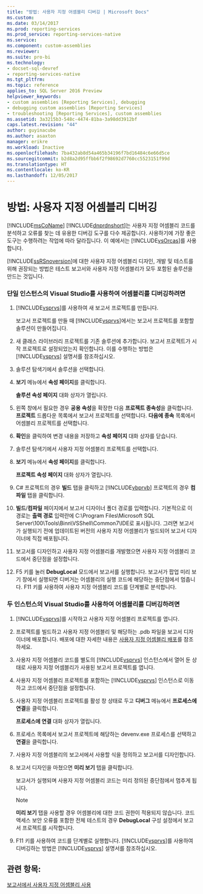 ```yaml
---
title: "방법: 사용자 지정 어셈블리 디버깅 | Microsoft Docs"
ms.custom: 
ms.date: 03/14/2017
ms.prod: reporting-services
ms.prod_service: reporting-services-native
ms.service: 
ms.component: custom-assemblies
ms.reviewer: 
ms.suite: pro-bi
ms.technology:
- docset-sql-devref
- reporting-services-native
ms.tgt_pltfrm: 
ms.topic: reference
applies_to: SQL Server 2016 Preview
helpviewer_keywords:
- custom assemblies [Reporting Services], debugging
- debugging custom assemblies [Reporting Services]
- troubleshooting [Reporting Services], custom assemblies
ms.assetid: 3a3215b3-548c-4474-81ba-3a98dd3912bf
caps.latest.revision: "44"
author: guyinacube
ms.author: asaxton
manager: erikre
ms.workload: Inactive
ms.openlocfilehash: 7ba432ab8d54a465b34196f7bd16484c6e66d5ce
ms.sourcegitcommit: b2d8a2d95ffbb6f2f98692d7760cc5523151f99d
ms.translationtype: HT
ms.contentlocale: ko-KR
ms.lasthandoff: 12/05/2017
---
```

# <a name="how-to-debug-custom-assemblies"></a>방법: 사용자 지정 어셈블리 디버깅
  [!INCLUDE[msCoName](../../includes/msconame-md.md)] [!INCLUDE[dnprdnshort](../../includes/dnprdnshort-md.md)]는 사용자 지정 어셈블리 코드를 분석하고 오류를 찾는 데 유용한 디버깅 도구를 다수 제공합니다. 사용하기에 가장 좋은 도구는 수행하려는 작업에 따라 달라집니다. 이 예에서는 [!INCLUDE[vsOrcas](../../includes/vsorcas-md.md)]를 사용합니다.  
  
 [!INCLUDE[ssRSnoversion](../../includes/ssrsnoversion-md.md)]에 대한 사용자 지정 어셈블리 디자인, 개발 및 테스트를 위해 권장되는 방법은 테스트 보고서와 사용자 지정 어셈블리가 모두 포함된 솔루션을 만드는 것입니다.  
  
### <a name="to-debug-assemblies-using-a-single-instance-of-visual-studio"></a>단일 인스턴스의 Visual Studio를 사용하여 어셈블리를 디버깅하려면  
  
1.  [!INCLUDE[vsprvs](../../includes/vsprvs-md.md)]를 사용하여 새 보고서 프로젝트를 만듭니다.  
  
     보고서 프로젝트를 만들 때 [!INCLUDE[vsprvs](../../includes/vsprvs-md.md)]에서는 보고서 프로젝트를 포함할 솔루션이 만들어집니다.  
  
2.  새 클래스 라이브러리 프로젝트를 기존 솔루션에 추가합니다. 보고서 프로젝트가 시작 프로젝트로 설정되었는지 확인합니다. 이를 수행하는 방법은 [!INCLUDE[vsprvs](../../includes/vsprvs-md.md)] 설명서를 참조하십시오.  
  
3.  솔루션 탐색기에서 솔루션을 선택합니다.  
  
4.  **보기** 메뉴에서 **속성 페이지**를 클릭합니다.  
  
     **솔루션 속성 페이지** 대화 상자가 열립니다.  
  
5.  왼쪽 창에서 필요한 경우 **공용 속성**을 확장한 다음 **프로젝트 종속성**을 클릭합니다. **프로젝트** 드롭다운 목록에서 보고서 프로젝트를 선택합니다. **다음에 종속** 목록에서 어셈블리 프로젝트를 선택합니다.  
  
6.  **확인**을 클릭하여 변경 내용을 저장하고 **속성 페이지** 대화 상자를 닫습니다.  
  
7.  솔루션 탐색기에서 사용자 지정 어셈블리 프로젝트를 선택합니다.  
  
8.  **보기** 메뉴에서 **속성 페이지**를 클릭합니다.  
  
     **프로젝트 속성 페이지** 대화 상자가 열립니다.  
  
9. C# 프로젝트의 경우 **빌드** 탭을 클릭하고 [!INCLUDE[vbprvb](../../includes/vbprvb-md.md)] 프로젝트의 경우 **컴파일** 탭을 클릭합니다.  
  
10. **빌드**/**컴파일** 페이지에서 보고서 디자이너 폴더 경로를 입력합니다. 기본적으로 이 경로는 **출력 경로** 입력란에 C:\Program Files\Microsoft SQL Server\100\Tools\Binn\VSShell\Common7\IDE로 표시됩니다. 그러면 보고서가 실행되기 전에 업데이트된 버전의 사용자 지정 어셈블리가 빌드되어 보고서 디자이너에 직접 배포됩니다.  
  
11. 보고서를 디자인하고 사용자 지정 어셈블리를 개발했으면 사용자 지정 어셈블리 코드에서 중단점을 설정합니다.  
  
12. F5 키를 눌러 **DebugLocal** 모드에서 보고서를 실행합니다. 보고서가 팝업 미리 보기 창에서 실행되면 디버거는 어셈블리의 실행 코드에 해당하는 중단점에서 멈춥니다. F11 키를 사용하여 사용자 지정 어셈블리 코드를 단계별로 분석합니다.  
  
### <a name="to-debug-assemblies-using-two-instances-of-visual-studio"></a>두 인스턴스의 Visual Studio를 사용하여 어셈블리를 디버깅하려면  
  
1.  [!INCLUDE[vsprvs](../../includes/vsprvs-md.md)]를 시작하고 사용자 지정 어셈블리 프로젝트를 엽니다.  
  
2.  프로젝트를 빌드하고 사용자 지정 어셈블리 및 해당하는 .pdb 파일을 보고서 디자이너에 배포합니다. 배포에 대한 자세한 내용은 [사용자 지정 어셈블리 배포](../../reporting-services/custom-assemblies/deploying-a-custom-assembly.md)를 참조하세요.  
  
3.  사용자 지정 어셈블리 코드를 별도의 [!INCLUDE[vsprvs](../../includes/vsprvs-md.md)] 인스턴스에서 열어 둔 상태로 사용자 지정 어셈블리가 사용된 보고서 프로젝트를 엽니다.  
  
4.  사용자 지정 어셈블리 프로젝트를 포함하는 [!INCLUDE[vsprvs](../../includes/vsprvs-md.md)] 인스턴스로 이동하고 코드에서 중단점을 설정합니다.  
  
5.  사용자 지정 어셈블리 프로젝트를 활성 창 상태로 두고 **디버그** 메뉴에서 **프로세스에 연결**을 클릭합니다.  
  
     **프로세스에 연결** 대화 상자가 열립니다.  
  
6.  프로세스 목록에서 보고서 프로젝트에 해당하는 devenv.exe 프로세스를 선택하고 **연결**을 클릭합니다.  
  
7.  사용자 지정 어셈블리의 보고서에서 사용할 식을 정의하고 보고서를 디자인합니다.  
  
8.  보고서 디자인을 마쳤으면 **미리 보기** 탭을 클릭합니다.  
  
     보고서가 실행되며 사용자 지정 어셈블리 코드는 미리 정의된 중단점에서 멈추게 됩니다.  
  
    > [!NOTE]  
    >  **미리 보기** 탭을 사용할 경우 어셈블리에 대한 코드 권한이 적용되지 않습니다. 코드 액세스 보안 오류를 포함한 전체 테스트의 경우 **DebugLocal** 구성 설정에서 보고서 프로젝트를 시작합니다.  
  
9. F11 키를 사용하여 코드를 단계별로 실행합니다. [!INCLUDE[vsprvs](../../includes/vsprvs-md.md)]를 사용하여 디버깅하는 방법은 [!INCLUDE[vsprvs](../../includes/vsprvs-md.md)] 설명서를 참조하십시오.  
  
## <a name="see-also"></a>관련 항목:  
 [보고서에서 사용자 지정 어셈블리 사용](../../reporting-services/custom-assemblies/using-custom-assemblies-with-reports.md)  
  
  
